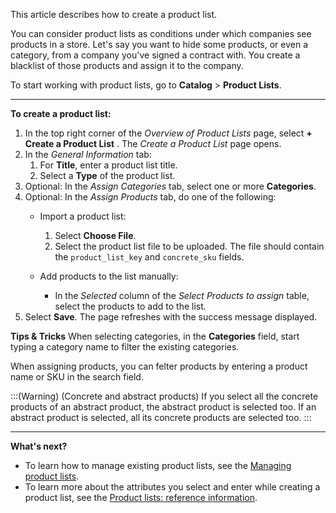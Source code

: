 This article describes how to create a product list.

You can consider product lists as conditions under which companies see products in a store. Let's say you want to hide some products, or even a category, from a company you've signed a contract with. You create a blacklist of those products and assign it to the company.

To start working with product lists, go to **Catalog** > **Product Lists**.

***

**To create a product list:**
1. In the top right corner of the *Overview of Product Lists* page, select **+ Create a Product List** .
    The *Create a Product List* page opens.
2. In the *General Information* tab:
    1. For **Title**, enter a product list title.
    2. Select a **Type** of the product list.
3. Optional: In the *Assign Categories* tab, select one or more **Categories**.
4. Optional: In the *Assign Products* tab, do one of the following:
    *  Import a product list:
        1. Select **Choose File**.
        2. Select the product list file to be uploaded. 
            The file should contain the `product_list_key` and `concrete_sku` fields.

    *  Add products to the list manually:
        *    In the *Selected* column of the *Select Products to assign* table, select the products to add to the list.
 5. Select **Save**.
The page refreshes with the success message displayed. 

**Tips & Tricks**
When selecting categories, in the **Categories** field, start typing a category name to filter the existing categories.

When assigning products, you can felter products by entering a product name or SKU in the search field.

:::(Warning) (Concrete and abstract products)
If you select all the concrete products of an abstract product, the abstract product is selected too. 
If an abstract product is selected, all its concrete products are selected too.
:::


***
**What's next?**

* To learn how to manage existing product lists, see the [Managing product lists](https://documentation.spryker.com/docs/managing-product-lists).
* To learn more about the attributes you select and enter while creating a product list, see the [Product lists: reference information](https://documentation.spryker.com/docs/product-lists-reference-information).
